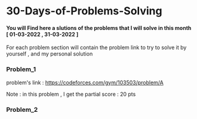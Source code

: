 # 30-Days-of-Problems-Solving

#### You will Find here a slutions of the problems that  I will solve in this month [ 01-03-2022 , 31-03-2022 ]

For each problem section will contain the problem link to try to solve it by yourself , and my personal solution

### Problem_1
problem's link : https://codeforces.com/gym/103503/problem/A

Note : in this problem , I get the partial score : 20 pts

### Problem_2